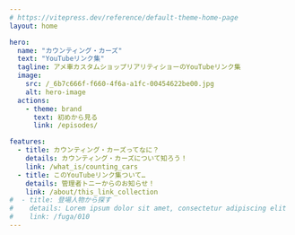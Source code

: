 ```yaml
---
# https://vitepress.dev/reference/default-theme-home-page
layout: home

hero:
  name: "カウンティング・カーズ"
  text: "YouTubeリンク集"
  tagline: アメ車カスタムショップリアリティショーのYouTubeリンク集
  image:
    src: /_6b7c666f-f660-4f6a-a1fc-00454622be00.jpg
    alt: hero-image
  actions:
    - theme: brand
      text: 初めから見る
      link: /episodes/

features:
  - title: カウンティング・カーズってなに？
    details: カウンティング・カーズについて知ろう！
    link: /what_is/counting_cars
  - title: このYouTubeリンク集ついて…
    details: 管理者トニーからのお知らせ！
    link: /about/this_link_collection
#  - title: 登場人物から探す
#    details: Lorem ipsum dolor sit amet, consectetur adipiscing elit
#    link: /fuga/010
---
```


